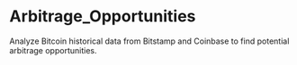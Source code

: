 # Arbitrage_Opportunities
Analyze Bitcoin historical data from Bitstamp and Coinbase to find potential arbitrage opportunities.
